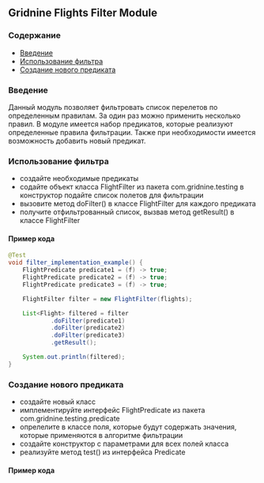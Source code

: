 
## Gridnine Flights Filter Module

###  Содержание
- [Введение](#введение)
- [Использование фильтра](#использование-фильтра)
- [Создание нового предиката](#создание-нового-предиката)

###  Введение

Данный модуль позволяет фильтровать список перелетов по определенным правилам. За один раз можно
применить несколько правил. В модуле имеется набор предикатов, которые реализуют определенные правила
фильтрации. Также при необходимости имеется возможность добавить новый предикат.


### Использование фильтра
- создайте необходимые предикаты
- содайте объект класса FlightFilter из пакета com.gridnine.testing в конструктор подайте список полетов для фильтрации
- вызовите метод doFilter() в классе FlightFilter для каждого предиката
- получите отфильтрованный список, вызвав метод getResult() в классе FlightFilter

####  Пример кода

```java     
@Test
void filter_implementation_example() {
    FlightPredicate predicate1 = (f) -> true;
    FlightPredicate predicate2 = (f) -> true;
    FlightPredicate predicate3 = (f) -> true;

    FlightFilter filter = new FlightFilter(flights);

    List<Flight> filtered = filter
            .doFilter(predicate1)
            .doFilter(predicate2)
            .doFilter(predicate3)
            .getResult();

    System.out.println(filtered);
}
```


### Создание нового предиката
- создайте новый класс
- имплементируйте интерфейс FlightPredicate из пакета com.gridnine.testing.predicate
- опрелелите в классе поля, которые будут содержать значения, которые применяются в алгоритме фильтрации 
- создайте конструктор с параметрами для всех полей класса
- реализуйте метод test() из интерфейса Predicate

####  Пример кода

